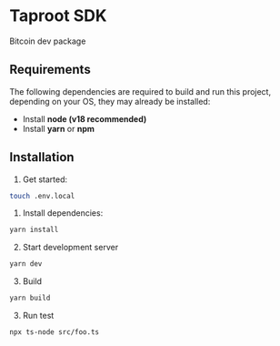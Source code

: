 # Taproot SDK

Bitcoin dev package
## Requirements

The following dependencies are required to build and run this project, depending on your OS, they may already be installed:

- Install **node (v18 recommended)**
- Install **yarn** or **npm**

## Installation

1. Get started:
```bash
touch .env.local
```
1. Install dependencies:
```bash
yarn install
```
2. Start development server
```bash
yarn dev
```
3. Build
```bash
yarn build
```
3. Run test
```bash
npx ts-node src/foo.ts
```
